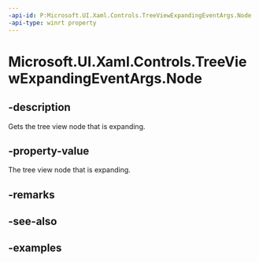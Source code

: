 ```yaml
---
-api-id: P:Microsoft.UI.Xaml.Controls.TreeViewExpandingEventArgs.Node
-api-type: winrt property
---
```

<!-- Property syntax.
public TreeViewNode Node { get; }
-->

# Microsoft.UI.Xaml.Controls.TreeViewExpandingEventArgs.Node


## -description

Gets the tree view node that is expanding.


## -property-value

The tree view node that is expanding.


## -remarks


## -see-also


## -examples


